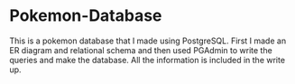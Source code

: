 # Pokemon-Database
This is a pokemon database that I made using PostgreSQL. First I made an ER diagram and relational schema and then used PGAdmin to write the queries and make the database. All the information is included in the write up.
